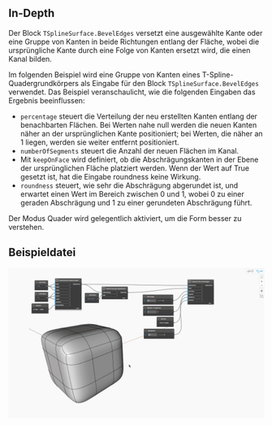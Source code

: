 ## In-Depth
Der Block `TSplineSurface.BevelEdges` versetzt eine ausgewählte Kante oder eine Gruppe von Kanten in beide Richtungen entlang der Fläche, wobei die ursprüngliche Kante durch eine Folge von Kanten ersetzt wird, die einen Kanal bilden.

Im folgenden Beispiel wird eine Gruppe von Kanten eines T-Spline-Quadergrundkörpers als Eingabe für den Block `TSplineSurface.BevelEdges` verwendet. Das Beispiel veranschaulicht, wie die folgenden Eingaben das Ergebnis beeinflussen:
- `percentage` steuert die Verteilung der neu erstellten Kanten entlang der benachbarten Flächen. Bei Werten nahe null werden die neuen Kanten näher an der ursprünglichen Kante positioniert; bei Werten, die näher an 1 liegen, werden sie weiter entfernt positioniert.
- `numberOfSegments` steuert die Anzahl der neuen Flächen im Kanal.
- Mit `keepOnFace` wird definiert, ob die Abschrägungskanten in der Ebene der ursprünglichen Fläche platziert werden. Wenn der Wert auf True gesetzt ist, hat die Eingabe roundness keine Wirkung.
- `roundness` steuert, wie sehr die Abschrägung abgerundet ist, und erwartet einen Wert im Bereich zwischen 0 und 1, wobei 0 zu einer geraden Abschrägung und 1 zu einer gerundeten Abschrägung führt.

Der Modus Quader wird gelegentlich aktiviert, um die Form besser zu verstehen.


## Beispieldatei

![Example](./Autodesk.DesignScript.Geometry.TSpline.TSplineSurface.BevelEdges_img.gif)
